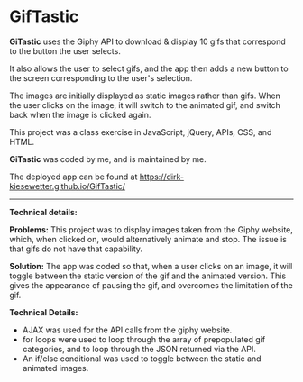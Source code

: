 # GifTastic

**GiTastic** uses the Giphy API to download & display 10 gifs that correspond to the button the user selects. 

It also allows the user to select gifs, and the app then adds a new button to the screen corresponding to the user's selection.

The images are initially displayed as static images rather than gifs. When the user clicks on the image, it will switch to the animated gif, and switch back when the image is clicked again.

This project was a class exercise in JavaScript, jQuery, APIs, CSS, and HTML.

**GiTastic** was coded by me, and is maintained by me.

The deployed app can be found at https://dirk-kiesewetter.github.io/GifTastic/


_____________________________________________________________________________________________
**Technical details:**

**Problems:**
This project was to display images taken from the Giphy website, which, when clicked on, would alternatively animate and stop. The issue is that gifs do not have that capability.

**Solution:**
The app was coded so that, when a user clicks on an image, it will toggle between the static version of the gif and the animated version. This gives the appearance of pausing the gif, and overcomes the limitation of the gif.

**Technical Details:**
* AJAX was used for the API calls from the giphy website.
* for loops were used to loop through the array of prepopulated gif categories, and to loop through the JSON returned via the API.
* An if/else conditional was used to toggle between the static and animated images.
